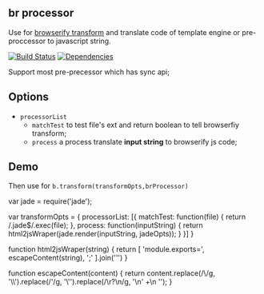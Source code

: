 ## br processor

Use for [browserify transform](https://github.com/substack/node-browserify#btransformopts-tr)
and translate code of template engine or pre-proccessor to javascript string.

[![Build Status](https://travis-ci.org/morlay/br-processor.svg?branch=master)](https://travis-ci.org/morlay/br-processor)
[![Dependencies](https://david-dm.org/morlay/br-processor.png)](https://david-dm.org/morlay/br-processor)

Support most pre-precessor which has sync api;

## Options

* `processorList`
  - `matchTest` to test file's ext and return boolean to tell browserfiy transform;
  - `process` a process translate **input string** to browserify js code;

## Demo

Then use for `b.transform(transformOpts,brProcessor)`

  var jade = require('jade');

  var transformOpts = {
    processorList: [{
      matchTest: function(file) {
        return /\.jade$/.exec(file);
      },
      process: function(inputString) {
        return html2jsWraper(jade.render(inputString, jadeOpts));
      }
    }]
  }

  function html2jsWraper(string) {
    return [
      'module.exports=',
      escapeContent(string),
      ';'
    ].join('\'')
  }

  function escapeContent(content) {
    return content.replace(/\\/g, '\\\\').replace(/'/g, '\\\'').replace(/\r?\n/g,
      '\\n\' +\n    \'');
  }
